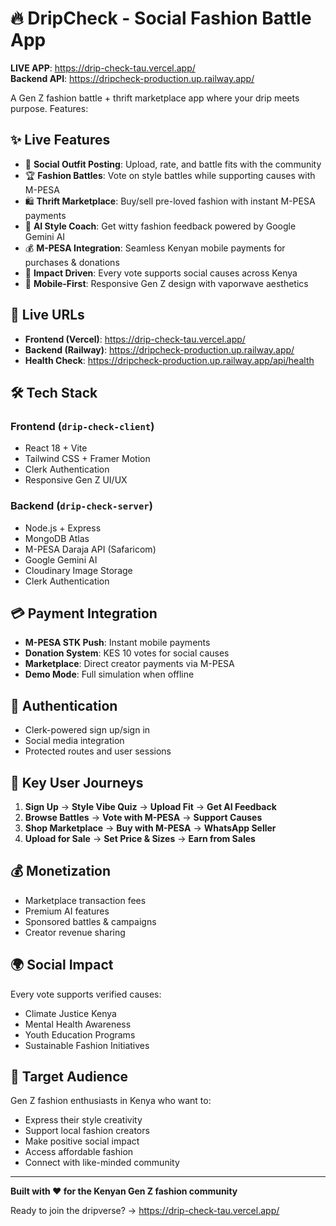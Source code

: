 # 🔥 DripCheck - Social Fashion Battle App

**LIVE APP**: https://drip-check-tau.vercel.app/  
**Backend API**: https://dripcheck-production.up.railway.app/

A Gen Z fashion battle + thrift marketplace app where your drip meets purpose. Features:

## ✨ **Live Features**
- 👗 **Social Outfit Posting**: Upload, rate, and battle fits with the community
- 🏆 **Fashion Battles**: Vote on style battles while supporting causes with M-PESA
- 🛍️ **Thrift Marketplace**: Buy/sell pre-loved fashion with instant M-PESA payments
- 🤖 **AI Style Coach**: Get witty fashion feedback powered by Google Gemini AI
- 💰 **M-PESA Integration**: Seamless Kenyan mobile payments for purchases & donations
- 🎯 **Impact Driven**: Every vote supports social causes across Kenya
- 📱 **Mobile-First**: Responsive Gen Z design with vaporwave aesthetics

## 🚀 **Live URLs**
- **Frontend (Vercel)**: https://drip-check-tau.vercel.app/
- **Backend (Railway)**: https://dripcheck-production.up.railway.app/
- **Health Check**: https://dripcheck-production.up.railway.app/api/health

## 🛠️ **Tech Stack**
### Frontend (`drip-check-client`)
- React 18 + Vite
- Tailwind CSS + Framer Motion
- Clerk Authentication
- Responsive Gen Z UI/UX

### Backend (`drip-check-server`)
- Node.js + Express
- MongoDB Atlas
- M-PESA Daraja API (Safaricom)
- Google Gemini AI
- Cloudinary Image Storage
- Clerk Authentication

## 💳 **Payment Integration**
- **M-PESA STK Push**: Instant mobile payments
- **Donation System**: KES 10 votes for social causes
- **Marketplace**: Direct creator payments via M-PESA
- **Demo Mode**: Full simulation when offline

## 🔐 **Authentication**
- Clerk-powered sign up/sign in
- Social media integration
- Protected routes and user sessions

## 📱 **Key User Journeys**
1. **Sign Up** → **Style Vibe Quiz** → **Upload Fit** → **Get AI Feedback**
2. **Browse Battles** → **Vote with M-PESA** → **Support Causes**
3. **Shop Marketplace** → **Buy with M-PESA** → **WhatsApp Seller**
4. **Upload for Sale** → **Set Price & Sizes** → **Earn from Sales**

## 💰 **Monetization**
- Marketplace transaction fees
- Premium AI features
- Sponsored battles & campaigns
- Creator revenue sharing

## 🌍 **Social Impact**
Every vote supports verified causes:
- Climate Justice Kenya
- Mental Health Awareness
- Youth Education Programs
- Sustainable Fashion Initiatives

## 🎯 **Target Audience**
Gen Z fashion enthusiasts in Kenya who want to:
- Express their style creativity
- Support local fashion creators
- Make positive social impact
- Access affordable fashion
- Connect with like-minded community

---

**Built with ❤️ for the Kenyan Gen Z fashion community**

Ready to join the dripverse? → https://drip-check-tau.vercel.app/
